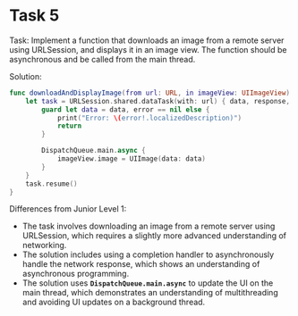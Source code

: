 # Task 5

Task: Implement a function that downloads an image from a remote server using
URLSession, and displays it in an image view. The function should be
asynchronous and be called from the main thread.

Solution:

```swift
func downloadAndDisplayImage(from url: URL, in imageView: UIImageView) {
    let task = URLSession.shared.dataTask(with: url) { data, response, error in
        guard let data = data, error == nil else {
            print("Error: \(error!.localizedDescription)")
            return
        }

        DispatchQueue.main.async {
            imageView.image = UIImage(data: data)
        }
    }
    task.resume()
}
```

Differences from Junior Level 1:

-   The task involves downloading an image from a remote server using
    URLSession, which requires a slightly more advanced understanding of
    networking.
-   The solution includes using a completion handler to asynchronously handle
    the network response, which shows an understanding of asynchronous
    programming.
-   The solution uses **`DispatchQueue.main.async`** to update the UI on the
    main thread, which demonstrates an understanding of multithreading and
    avoiding UI updates on a background thread.

